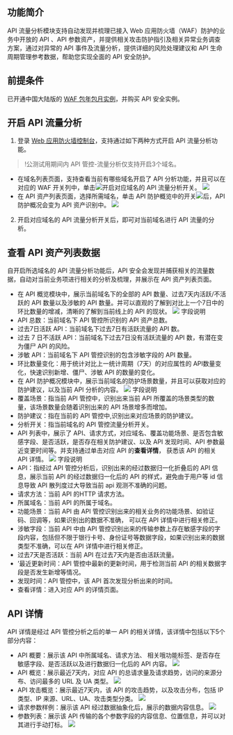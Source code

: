 ## 功能简介
API 流量分析模块支持自动发现并梳理已接入 Web 应用防火墙（WAF）防护的业务中开放的 API 、API 参数资产，并提供相关攻击防护指引及相关异常业务调查方案，通过对异常的 API 事件及流量分析，提供详细的风险处理建议和 API 生命周期管理参考数据，帮助您实现全面的 API 安全防护。


## 前提条件
已开通中国大陆版的 [WAF 包年包月实例](https://cloud.tencent.com/document/product/627/11730)，并购买 API 安全实例。


## 开启 API 流量分析
1. 登录 [Web 应用防火墙控制台](https://console.cloud.tencent.com/guanjia/tea-overview)，支持通过如下两种方式开启 API 流量分析功能。
>!公测试用期间内 API 管控-流量分析仅支持开启3个域名。
>
  - 在域名列表页面，支持查看当前有哪些域名开启了 API 分析功能，并且可以在对应的 WAF 开关列中，单击![](https://qcloudimg.tencent-cloud.cn/raw/bd4ed4cc49def692d37b93f06a3a9bf6.png)开启对应域名的 API 流量分析开关。
![](https://qcloudimg.tencent-cloud.cn/raw/f69470dee19af38f7b385756247345d0.png)
 - 在 API 资产列表页面，选择所需域名，单击 API 防护概览中的开关![](https://qcloudimg.tencent-cloud.cn/raw/fc00324752a7231a4524eefaff6a6116.png)后，API 防护概况会变为 API 资产识别中。
![](https://qcloudimg.tencent-cloud.cn/raw/d97d40364e7992e717acda2ff771afea.png)
2. 开启对应域名的 API 流量分析开关后，即可对当前域名进行 API 流量的分析。


## 查看 API 资产列表数据
自开启所选域名的 API 流量分析功能后，API 安全会发现并捕获相关的流量数据，自动对当前业务项进行相关的分析及梳理，并展示在 API 资产列表页面。
- 在 API 概览模块中，展示当前域名下的全部的 API 数量、过去7天内活跃/不活跃的 API 数量以及涉敏的 API 数量。并可以直观的了解到对比上一个7日中的环比数量的增减，清晰的了解到当前线上的 API 的现状。
![](https://qcloudimg.tencent-cloud.cn/raw/430cf07ace3aaac382e2ce1e701f71e2.png)
字段说明
 - API 总数：当前域名下 API 管控所识别的 API 资产总数。
 - 过去7日活跃 API：当前域名下过去7日有活跃流量的 API 数。
 - 过去 7 日不活跃 API：当前域名下过去7日没有活跃流量的 API 数，有潜在变为僵尸 API 的风险。
 - 涉敏 API：当前域名下 API 管控识别的包含涉敏字段的 API 数量。
 - 环比数量变化：用于统计对比上一统计周期（7天）的对应属性的 API数量变化，快速识别新增、僵尸、涉敏 API 的数量的变化。
- 在 API 防护概况模块中，展示当前域名的防护场景数量，并且可以获取对应的防护建议，以及当前 API 分析的内容。
 ![](https://qcloudimg.tencent-cloud.cn/raw/0c76e7e5a159a9ba953d69c097501d98.png)
 字段说明
 - 覆盖场景：指当前 API 管控中，识别出来当前 API 所覆盖的场景类型的数量，该场景数量会随着识别出来的 API 场景增多而增加。
 - 防护建议：指在当前的 API 管控中,识别出来对应场景的防护建议。
 - 分析开关：指当前域名的 API 管控流量分析开关。
- API 列表中，展示了 API、请求方式，对应域名、覆盖功能场景、是否包含敏感字段、是否活跃，是否存在相关防护建议、以及 API 发现时间、API 参数最近变更时间等。并支持通过单击对应 API 的**查看详情**， 获悉该 API 的相关 API 详情。
![](https://qcloudimg.tencent-cloud.cn/raw/15101870488815a48286aa0a1e43cc74.png)
 字段说明
 - API：指经过 API 管控分析后，识别出来的经过数据归一化折叠后的 API 信息，展示当前 API 的经过数据归一化后的 API 的样式，避免由于用户等 id 信息导致 API 散列度过大导致当前 api 观测不准确的问题。
 - 请求方法：当前 API 的HTTP 请求方法。
 - 所属域名：当前 API 的所属于域名。
 - 功能场景：当前 API 由 API 管控识别出来的相关业务的功能场景、如验证码、回调等，如果识别出的数据不准确， 可以在 API 详情中进行相关修正。
 - 涉敏字段：当前 API 中由 API 管控识别出来的传输参数上存在敏感字段的字段内容，包括但不限于银行卡号、身份证号等数据字段，如果识别出来的数据类型不准确，可以在 API 详情中进行相关修正。
 - 过去7天是否活跃：当前 API 在过去7天内是否由活跃流量。
 - ’最近更新时间：API 管控中最新的更新时间，用于检测当前 API 的相关数据字段是否发生新增等情况。
 - 发现时间：API 管控中，该 API 首次发现分析出来的时间。
 - 查看详情：进入对应 API 的详情页面。


## API 详情
API 详情是经过 API 管控分析之后的单一 API 的相关详情，该详情中包括以下5个部分内容：
- API 概要：展示该 API 中所属域名、请求方法、 相关哦功能标签、是否存在敏感字段、是否活跃以及进行数据归一化后的 API 内容。
![](https://qcloudimg.tencent-cloud.cn/raw/43a156f21e4155a152d136fb0ea0c302.png)
- API 概览：展示最近7天内，对应 API 的总请求量及请求趋势，访问的来源分布、访问最多的 URL 及 UA 类型。
![](https://qcloudimg.tencent-cloud.cn/raw/80609a6025fa87deb6b49fe0af5a9ccb.png)
- API 攻击概览：展示最近7天内，该 API 的攻击趋势，以及攻击分布，包括 IP 类型、IP 来源、URL、UA、攻击类型分类。
![](https://qcloudimg.tencent-cloud.cn/raw/fe01ae16d6dd7bdf8923114e4709b3ef.png)
- 请求参数样例：展示该 API 经过数据抽象化后，展示的数据内容信息。
![](https://qcloudimg.tencent-cloud.cn/raw/e456bc6588f25458e58707992910d138.png)
- 参数列表：展示该 API 传输的各个参数字段的内容信息、位置信息，并可以对其进行手动打标。
![](https://qcloudimg.tencent-cloud.cn/raw/538972c73a40ba5b607f8110496bd53a.png)
